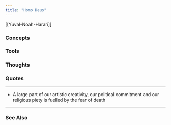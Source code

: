 ```yaml
---
title: "Homo Deus"
---
```


[[Yuval-Noah-Harari]]

### Concepts

### Tools

### Thoughts

### Quotes
---

- A large part of our artistic creativity, our political commitment and our religious piety is fuelled by the fear of death

----
### See Also